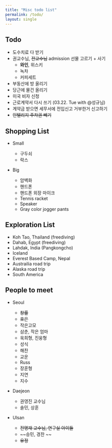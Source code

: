 ```yaml
---
title: "Misc todo list"
permalink: /todo/
layout: single
---
```


## Todo
- 도수치료 다 받기
- 권교수님, ~~전교수님~~ admission 선물 고르기 + 사기
  - **와인**, 위스키
  - 녹차
  - 커피세트
- 부동산에 방 올리기
- 당근에 물건 올리기
- 미국 비자 신청
- 근로계약서 다시 쓰기 (03.22. Tue with @성규님)
- 계약금 받으면 세무서에 전입신고 거부한거  신고하기
- ~~인텔리지 주차권 빼기~~

## Shopping List
- Small
  - 구두쇠
  - 락스

- Big
  - 암벽화
  - 핸드폰
  - 핸드폰 외장 마이크
  - Tennis racket
  - Speaker
  - Gray color jogger pants

## Exploration List
- Koh Tao, Thailand (freediving)
- Dahab, Egypt (freediving)
- Lahdak, India (Pangkongcho)
- Iceland
- Everest Based Camp, Nepal
- Austrailia road trip
- Alaska road trip
- South America

## People to meet
- Seoul
  - ~~창률~~
  - ~~호은~~
  - 작은고모
  - 삼춘, 작은 엄마
  - 욱희형, 진웅형
  - 성식
  - 해찬
  - 교운
  - Russ
  - 장훈형
  - 지연
  - 지수

- Daejeon
  - 권영진 교수님
  - 솔민, 상훈

- Ulsan
  - ~~전명재 교수님, 연구실 아이들~~
  - ~~승민, 경찬 ~~
  - ~~유정~~
